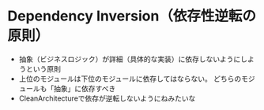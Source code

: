 # Dependency Inversion（依存性逆転の原則）
- 抽象（ビジネスロジック）が詳細（具体的な実装）に依存しないようにしようという原則
- 上位のモジュールは下位のモジュールに依存してはならない。 どちらのモジュールも「抽象」に依存すべき
- CleanArchitectureで依存が逆転しないようにねみたいな

